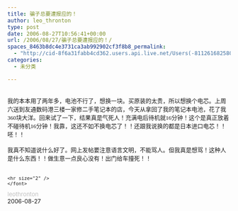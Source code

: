 ```yaml
---
title: 骗子总要遭报应的！
author: leo_thronton
type: post
date: 2006-08-27T10:56:41+00:00
url: /2006/08/27/骗子总要遭报应的！/
spaces_8463b8dc4e3731ca3ab992902cf3f8b8_permalink:
  - "http://cid-8f6a31fabb4cd362.users.api.live.net/Users(-8112616825800567966)/Blogs('8F6A31FABB4CD362!102')/Entries('8F6A31FABB4CD362!302')?authkey=yuBuArwciRo%24"
categories:
  - 未分类

---
```

<div id="msgcns!8F6A31FABB4CD362!302" class="bvMsg">
  <div>
    <font face="Verdana"><font size="2">    <br /> 我的本本用了两年多，电池不行了，想换一块。买原装的太贵，所以想换个电芯。上周六送到友通数码港三楼一家修二手笔记本的店，今天从拿回了我的笔记本电池，花了我360块大洋。回来试了一下，结果真是气死人！充满电后待机就16分钟！这个是真正放着不碰待机16分钟！我靠，这还不如不换电芯了！！还跟我说换的都是日本进口电芯！！呸！！<br />   <br /> 我真不知道说什么好了。网上发帖要注意语言文明，不能骂人。但我真是想骂！这种人是什么东西！！做生意一点良心没有！出门给车撞死！！</font></font>
  </div>
  
  <div>
    <font size="2"></font> 
  </div>
  
  <div align="left">
    <font size="2"></p> 
    
    <hr size="2" />
    </font>
  </div>
  
  <div>
    <font color="#c0c0c0"><font size="2">leothronton</font></font>
  </div>
  
  <div>
    <font size="2">2006-08-27</font>
  </div>
</div>